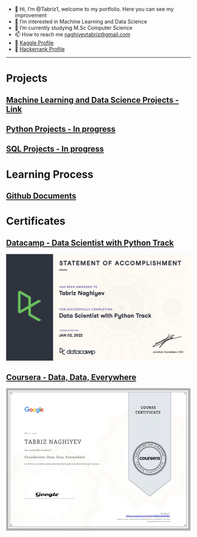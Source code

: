 - 👋 Hi, I’m @Tabriz1, welcome to my portfolio. Here you can see my improvement
- 👀 I’m interested in Machine Learning and Data Science
- 🌱 I’m currently studying M.Sc Computer Science 
- 📫 How to reach me naghiyevtabriz@gmail.com
- 📌 [Kaggle Profile](https://www.kaggle.com/tabriznagiyev)
- 📌 [Hackerrank Profile](https://www.hackerrank.com/tabriznagiyev)

---

# Projects
## [Machine Learning and Data Science Projects - Link](https://tabriz1.github.io/Portfolio_ML/)

## [Python Projects - In progress](https://tabriz1.github.io/Portfolio_ML/)
## [SQL Projects - In progress](https://tabriz1.github.io/Portfolio_ML/)

# Learning Process
## [Github Documents](https://github.com/Tabriz1/Learning-ML)

# Certificates
## [Datacamp - Data Scientist with Python Track](https://www.datacamp.com/statement-of-accomplishment/track/4f58b950ce50549bd79745f785a7e8b180cff990)
![Accomplishment](/images/certificate1024_1.jpg)
## [Coursera - Data, Data, Everywhere](https://coursera.org/share/bfd15783e47a0e741f16f676b34803bd)
![Course certificate](/images/Coursera1.jpg)
